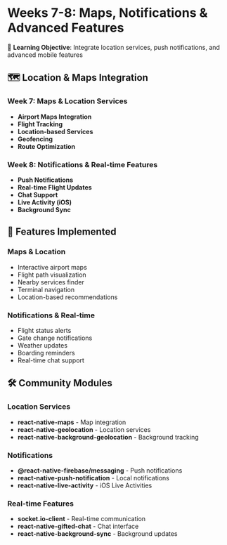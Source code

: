 # Weeks 7-8: Maps, Notifications & Advanced Features

🎯 **Learning Objective**: Integrate location services, push notifications, and advanced mobile features

## 🗺️ Location & Maps Integration

### Week 7: Maps & Location Services
- **Airport Maps Integration**
- **Flight Tracking**
- **Location-based Services**
- **Geofencing**
- **Route Optimization**

### Week 8: Notifications & Real-time Features
- **Push Notifications**
- **Real-time Flight Updates**
- **Chat Support**
- **Live Activity (iOS)**
- **Background Sync**

## 📍 Features Implemented

### Maps & Location
- Interactive airport maps
- Flight path visualization
- Nearby services finder
- Terminal navigation
- Location-based recommendations

### Notifications & Real-time
- Flight status alerts
- Gate change notifications
- Weather updates
- Boarding reminders
- Real-time chat support

## 🛠️ Community Modules

### Location Services
- **react-native-maps** - Map integration
- **react-native-geolocation** - Location services
- **react-native-background-geolocation** - Background tracking

### Notifications
- **@react-native-firebase/messaging** - Push notifications
- **react-native-push-notification** - Local notifications
- **react-native-live-activity** - iOS Live Activities

### Real-time Features
- **socket.io-client** - Real-time communication
- **react-native-gifted-chat** - Chat interface
- **react-native-background-sync** - Background updates